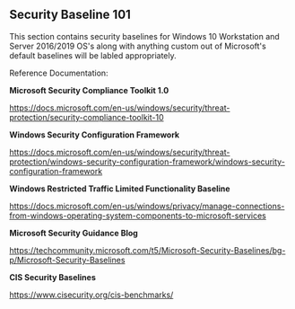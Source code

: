 ## Security Baseline 101

This section contains security baselines for Windows 10 Workstation and Server 2016/2019 OS's along with anything custom out of Microsoft's default baselines will be labled appropriately.

Reference Documentation:

**Microsoft Security Compliance Toolkit 1.0**

https://docs.microsoft.com/en-us/windows/security/threat-protection/security-compliance-toolkit-10

**Windows Security Configuration Framework**

https://docs.microsoft.com/en-us/windows/security/threat-protection/windows-security-configuration-framework/windows-security-configuration-framework

**Windows Restricted Traffic Limited Functionality Baseline**

https://docs.microsoft.com/en-us/windows/privacy/manage-connections-from-windows-operating-system-components-to-microsoft-services

**Microsoft Security Guidance Blog**

https://techcommunity.microsoft.com/t5/Microsoft-Security-Baselines/bg-p/Microsoft-Security-Baselines

**CIS Security Baselines**

https://www.cisecurity.org/cis-benchmarks/

